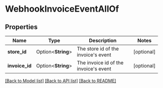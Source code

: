 # WebhookInvoiceEventAllOf

## Properties

Name | Type | Description | Notes
------------ | ------------- | ------------- | -------------
**store_id** | Option<**String**> | The store id of the invoice's event | [optional]
**invoice_id** | Option<**String**> | The invoice id of the invoice's event | [optional]

[[Back to Model list]](../README.md#documentation-for-models) [[Back to API list]](../README.md#documentation-for-api-endpoints) [[Back to README]](../README.md)


